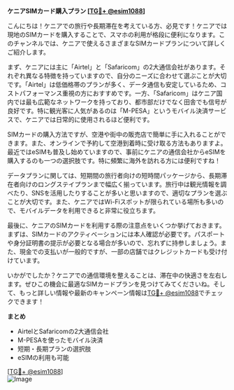 **ケニアSIMカード購入プラン [[TG💪+ @esim1088](https://t.me/s/esim1088)]**

こんにちは！ケニアでの旅行や長期滞在を考えている方、必見です！ケニアでは現地のSIMカードを購入することで、スマホの利用が格段に便利になります。このチャンネルでは、ケニアで使えるさまざまなSIMカードプランについて詳しくご紹介します。

まず、ケニアには主に「Airtel」と「Safaricom」の2大通信会社があります。それぞれ異なる特徴を持っていますので、自分のニーズに合わせて選ぶことが大切です。「Airtel」は低価格帯のプランが多く、データ通信も安定しているため、コストパフォーマンス重視の方におすすめです。一方、「Safaricom」はケニア国内では最も広範なネットワークを持っており、都市部だけでなく田舎でも信号が良好です。特に観光客に人気があるのは「M-PESA」というモバイル決済サービスで、ケニアでは日常的に使用されるほど便利です。

SIMカードの購入方法ですが、空港や街中の販売店で簡単に手に入れることができます。また、オンラインで予約して空港到着時に受け取る方法もありますよ。最近ではeSIMも普及し始めていますので、事前にケニアの通信会社からeSIMを購入するのも一つの選択肢です。特に頻繁に海外を訪れる方には便利ですね！

データプランに関しては、短期間の旅行者向けの短時間パッケージから、長期滞在者向けのロングステイプランまで幅広く揃っています。旅行中は観光情報を調べたり、SNSを活用したりすることが多いと思いますので、適切なプランを選ぶことが大切です。また、ケニアではWi-Fiスポットが限られている場所も多いので、モバイルデータを利用できると非常に役立ちます。

最後に、ケニアのSIMカードを利用する際の注意点をいくつか挙げておきます。まずは、SIMカードのアクティベーションには本人確認が必要です。パスポートや身分証明書の提示が必要となる場合が多いので、忘れずに持参しましょう。また、現金での支払いが一般的ですが、一部の店舗ではクレジットカードも受け付けています。

いかがでしたか？ケニアでの通信環境を整えることは、滞在中の快適さを左右します。ぜひこの機会に最適なSIMカードプランを見つけてみてくださいね。そして、もっと詳しい情報や最新のキャンペーン情報は[TG💪+ @esim1088](https://t.me/s/esim1088)でチェックできます！

**まとめ**
- AirtelとSafaricomの2大通信会社
- M-PESAを使ったモバイル決済
- 短期・長期プランの選択肢
- eSIMの利用も可能

[[TG💪+ @esim1088](https://t.me/s/esim1088)]  
![Image](https://i.postimg.cc/Y0z9fWf4/image.png)